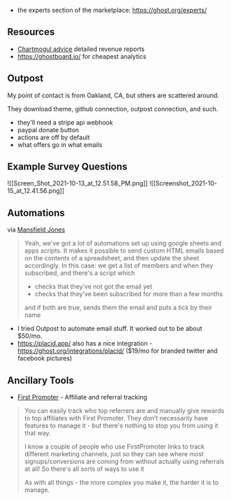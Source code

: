 -  the experts section of the marketplace: https://ghost.org/experts/
## Resources

- [Chartmogul advice](https://ghost.org/blog/subscription-business-metrics/) detailed revenue reports
- https://ghostboard.io/ for cheapest analytics 

## Outpost

My point of contact is from Oakland, CA, but others are scattered around. 

They download theme, github connection, outpost connection, and such. 

- they'll need a stripe api webhook
- paypal donate button 
- actions are off by default 
- what offers go in what emails 

## Example Survey Questions

![[Screen_Shot_2021-10-13_at_12.51.58_PM.png]]
![[Screenshot_2021-10-15_at_12.41.56.png]]

## Automations

via [Mansfield Jones](http://discordapp.com/channels/894238772227629166/894258736674263091/897805282007220255) 
> Yeah, we've got a lot of automations set up using google sheets and apps scripts. It makes it possible to send custom HTML emails based on the contents of a spreadsheet, and then update the sheet accordingly. In this case: we get a list of members and when they subscribed, and there's a script which
> 
> - checks that they've not got the email yet
> - checks that they've been subscribed for more than a few months
> 
> and if both are true, sends them the email and puts a tick by their name

- I tried Outpost to automate email stuff. It worked out to be about $50/mo. 
-  https://placid.app/ also has a nice integration - https://ghost.org/integrations/placid/ ($19/mo for branded twitter and facebook pictures)


## Ancillary Tools

- [First Promoter](https://firstpromoter.com/) - Affiliate and referral tracking

> You can easily track who top referrers are and manually give rewards to top affiliates with First Promoter. They don't necessarily have features to manage it - but there's nothing to stop you from using it that way.
> 
> I know a couple of people who use FirstPromoter links to track different marketing channels, just so they can see where most signups/conversions are coming from without actually using referrals at all! So there's all sorts of ways to use it
> 
> As with all things - the more complex you make it, the harder it is to manage.
